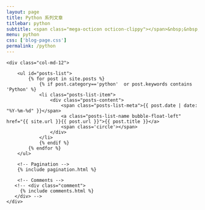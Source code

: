 ```yaml
---
layout: page
title: Python 系列文章
titlebar: python
subtitle: <span class="mega-octicon octicon-clippy"></span>&nbsp;&nbsp; Python 学习教程系列文章
menu: python
css: ['blog-page.css']
permalink: /python
---
```


<div class="row">

    <div class="col-md-12">

        <ul id="posts-list">
            {% for post in site.posts %}
                {% if post.category=='python'  or post.keywords contains 'Python' %}
                <li class="posts-list-item">
                    <div class="posts-content">
                        <span class="posts-list-meta">{{ post.date | date: "%Y-%m-%d" }}</span>
                        <a class="posts-list-name bubble-float-left" href="{{ site.url }}{{ post.url }}">{{ post.title }}</a>
                        <span class='circle'></span>
                    </div>
                </li>
                {% endif %}
            {% endfor %}
        </ul> 

        <!-- Pagination -->
        {% include pagination.html %}

        <!-- Comments -->
       <!-- <div class="comment">
         {% include comments.html %}
       </div> -->
    </div>

</div>
<script>
    $(document).ready(function(){

        // Enable bootstrap tooltip
        $("body").tooltip({ selector: '[data-toggle=tooltip]' });

    });
</script>